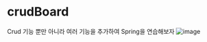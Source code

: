 # crudBoard
Crud 기능 뿐만 아니라 여러 기능을 추가하여 Spring을 연습해보자
![image](https://user-images.githubusercontent.com/65710954/208290087-02520a3a-8eb7-4742-92bf-5fedca1badf2.png)


